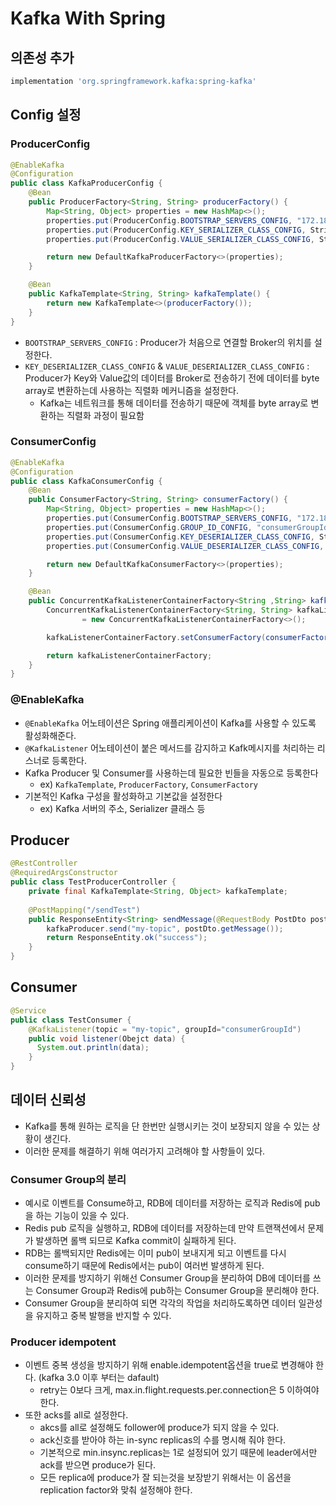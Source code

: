 # Kafka With Spring

## 의존성 추가
```groovy
implementation 'org.springframework.kafka:spring-kafka'
```

## Config 설정
### ProducerConfig

```java
@EnableKafka
@Configuration
public class KafkaProducerConfig {
    @Bean
    public ProducerFactory<String, String> producerFactory() {
        Map<String, Object> properties = new HashMap<>();
        properties.put(ProducerConfig.BOOTSTRAP_SERVERS_CONFIG, "172.18.0.101:9092");
        properties.put(ProducerConfig.KEY_SERIALIZER_CLASS_CONFIG, StringSerializer.class);
        properties.put(ProducerConfig.VALUE_SERIALIZER_CLASS_CONFIG, StringSerializer.class);

        return new DefaultKafkaProducerFactory<>(properties);
    }

    @Bean
    public KafkaTemplate<String, String> kafkaTemplate() {
        return new KafkaTemplate<>(producerFactory());
    }
}
```
* `BOOTSTRAP_SERVERS_CONFIG` : Producer가 처음으로 연결할 Broker의 위치를 설정한다.
* `KEY_DESERIALIZER_CLASS_CONFIG` & `VALUE_DESERIALIZER_CLASS_CONFIG` : Producer가 Key와 Value값의 데이터를 Broker로 전송하기 전에 데이터를 byte array로 변환하는데 사용하는 직렬화 메커니즘을 설정한다.
  * Kafka는 네트워크를 통해 데이터를 전송하기 때문에 객체를 byte array로 변환하는 직렬화 과정이 필요함

### ConsumerConfig
```java
@EnableKafka
@Configuration
public class KafkaConsumerConfig {
    @Bean
    public ConsumerFactory<String, String> consumerFactory() {
        Map<String, Object> properties = new HashMap<>();
        properties.put(ConsumerConfig.BOOTSTRAP_SERVERS_CONFIG, "172.18.0.101:9092");
        properties.put(ConsumerConfig.GROUP_ID_CONFIG, "consumerGroupId");
        properties.put(ConsumerConfig.KEY_DESERIALIZER_CLASS_CONFIG, StringDeserializer.class);
        properties.put(ConsumerConfig.VALUE_DESERIALIZER_CLASS_CONFIG, StringDeserializer.class);

        return new DefaultKafkaConsumerFactory<>(properties);
    }

    @Bean
    public ConcurrentKafkaListenerContainerFactory<String ,String> kafkaListenerContainerFactory() {
        ConcurrentKafkaListenerContainerFactory<String, String> kafkaListenerContainerFactory
                = new ConcurrentKafkaListenerContainerFactory<>();

        kafkaListenerContainerFactory.setConsumerFactory(consumerFactory());

        return kafkaListenerContainerFactory;
    }
}
```

### @EnableKafka
* `@EnableKafka` 어노테이션은 Spring 애플리케이션이 Kafka를 사용할 수 있도록 활성화해준다.
* `@KafkaListener` 어노테이션이 붙은 메서드를 감지하고 Kafk메시지를 처리하는 리스너로 등록한다.
* Kafka Producer 및 Consumer를 사용하는데 필요한 빈들을 자동으로 등록한다
  * ex) `KafkaTemplate`, `ProducerFactory`, `ConsumerFactory`
* 기본적인 Kafka 구성을 활성화하고 기본값을 설정한다
  * ex) Kafka 서버의 주소, Serializer 클래스 등

## Producer
```java
@RestController
@RequiredArgsConstructor
public class TestProducerController {
    private final KafkaTemplate<String, Object> kafkaTemplate;
    
    @PostMapping("/sendTest")
    public ResponseEntity<String> sendMessage(@RequestBody PostDto postDto) {
        kafkaProducer.send("my-topic", postDto.getMessage());
        return ResponseEntity.ok("success");
    }
}
```

## Consumer
```java
@Service
public class TestConsumer {
    @KafkaListener(topic = "my-topic", groupId="consumerGroupId")
    public void listener(Obejct data) {
      System.out.println(data);
    }
}
```

## 데이터 신뢰성
* Kafka를 통해 원하는 로직을 단 한번만 실행시키는 것이 보장되지 않을 수 있는 상황이 생긴다.
* 이러한 문제를 해결하기 위해 여러가지 고려해야 할 사항들이 있다.

### Consumer Group의 분리
* 예시로 이벤트를 Consume하고, RDB에 데이터를 저장하는 로직과 Redis에 pub을 하는 기능이 있을 수 있다.
* Redis pub 로직을 실행하고, RDB에 데이터를 저장하는데 만약 트랜잭션에서 문제가 발생하면 롤백 되므로 Kafka commit이 실패하게 된다.
* RDB는 롤백되지만 Redis에는 이미 pub이 보내지게 되고 이벤트를 다시 consume하기 때문에 Redis에서는 pub이 여러번 발생하게 된다.
* 이러한 문제를 방지하기 위해선 Consumer Group을 분리하여 DB에 데이터를 쓰는 Consumer Group과 Redis에 pub하는 Consumer Group을 분리해야 한다.
* Consumer Group을 분리하여 되면 각각의 작업을 처리하도록하면 데이터 일관성을 유지하고 중복 발행을 반지할 수 있다.

### Producer idempotent
* 이벤트 중복 생성을 방지하기 위해 enable.idempotent옵션을 true로 변경해야 한다. (kafka 3.0 이후 부터는 dafault)
  * retry는 0보다 크게, max.in.flight.requests.per.connection은 5 이하여야 한다.
* 또한 acks를 all로 설정한다.
  * akcs를 all로 설정해도 follower에 produce가 되지 않을 수 있다.
  * ack신호를 받아야 하는 in-sync replicas의 수를 명시해 줘야 한다.
  * 기본적으로 min.insync.replicas는 1로 설정되어 있기 때문에 leader에서만 ack를 받으면 produce가 된다.
  * 모든 replica에 produce가 잘 되는것을 보장받기 위해서는 이 옵션을 replication factor와 맞춰 설정해야 한다.
